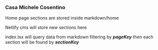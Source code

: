 ### Casa Michele Cosentino

Home page sections are stored inside markdown/home

Netlify cms will store new sections here

index.tsx will query data from markdown filtering by **_pageKey_** then each section will be found by **_sectionKey_**
